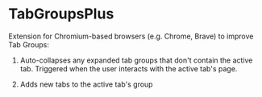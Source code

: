 # TabGroupsPlus

Extension for Chromium-based browsers (e.g. Chrome, Brave) to improve Tab Groups:

1. Auto-collapses any expanded tab groups that don't contain the active tab.
Triggered when the user interacts with the active tab's page.

2. Adds new tabs to the active tab's group